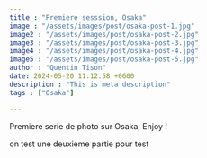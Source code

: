 ```yaml
---
title : "Premiere sesssion, Osaka"
image : "/assets/images/post/osaka-post-1.jpg"
image2 : "/assets/images/post/osaka-post-2.jpg"
image3 : "/assets/images/post/osaka-post-3.jpg"
image4 : "/assets/images/post/osaka-post-4.jpg"
image5 : "/assets/images/post/osaka-post-5.jpg"
author : "Quentin Tison"
date: 2024-05-20 11:12:58 +0600
description : "This is meta description"
tags : ["Osaka"]

---
```


<!-- Excerpt Start -->
Premiere serie de photo sur Osaka, Enjoy !
<br>

on test une deuxieme partie pour test
<!-- Excerpt End -->



